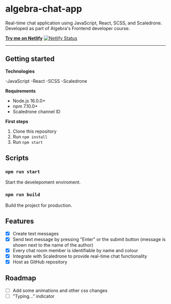 # algebra-chat-app

Real-time chat application using JavaScript, React, SCSS, and Scaledrone. Developed as part of Algebra's Frontend developer course.

[**Try me on Netlify**](https://mariomustapicchat-app.netlify.app/)
[![Netlify Status](https://api.netlify.com/api/v1/badges/f1a81df7-28a4-4fa3-b440-00cc1ae1b4a1/deploy-status)](https://app.netlify.com/sites/mariomustapicchat-app/deploys)

---

## Getting started

**Technologies**

-JavaScript
-React
-SCSS
-Scaledrone

**Requirements**

- Node.js 16.0.0+
- npm 7.10.0+
- Scaledrone channel ID

**First steps**

1. Clone this repository
2. Run `npm install`
3. Run `npm start`

## Scripts

### `npm run start`

Start the develepoment enviroment.

### `npm run build`

Build the project for production.

## Features

- [x] Create text messages
- [x] Send text message by pressing "Enter" or the submit button (message is shown next to the name of the author)
- [x] Every chat room member is identifiable by name and colour
- [x] Integrate with Scaledrone to provide real-time chat functionality
- [x] Host as GitHub repository

## Roadmap

- [ ] Add some animations and other css changes
- [ ] "Typing..." indicator
